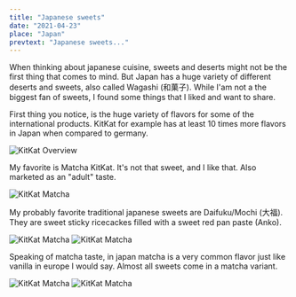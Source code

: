 ```yaml
---
title: "Japanese sweets"
date: "2021-04-23"
place: "Japan"
prevtext: "Japanese sweets..."
---
```

When thinking about japanese cuisine, sweets and deserts might not be the first thing that comes to mind. 
But Japan has a huge variety of different deserts and sweets, also called Wagashi (和菓子).
While I'am not a the biggest fan of sweets, I found some things that I liked and want to share.

First thing you notice, is the huge variety of flavors for some of the international products.
KitKat for example has at least 10 times more flavors in Japan when compared to germany.

![KitKat Overview](/static/post-media/japanese-sweets/20191027_222711.jpg#postimgtype) 


My favorite is Matcha KitKat. It's not that sweet, and I like that. Also marketed as an "adult" taste.


![KitKat Matcha](/static/post-media/japanese-sweets/20191027_233637.jpg#postimgtype) 



My probably favorite traditional japanese sweets are Daifuku/Mochi (大福).
They are sweet sticky ricecackes filled with a sweet red pan paste (Anko).


![KitKat Matcha](/static/post-media/japanese-sweets/20191023_233854.jpg#postimgtype) ![KitKat Matcha](/static/post-media/japanese-sweets/20191023_234125.jpg#postimgtype)


Speaking of matcha taste, in japan matcha is a very common flavor just like vanilla in europe I would say.
Almost all sweets come in a matcha variant.

![KitKat Matcha](/static/post-media/japanese-sweets/20191026_173723.jpg#postimgtype) ![KitKat Matcha](/static/post-media/japanese-sweets/20191106_122543.jpg#postimgtype)
